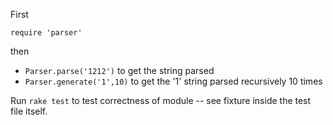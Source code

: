First

    require 'parser'

then

 * `Parser.parse('1212')` to get the string parsed
 * `Parser.generate('1',10)` to get the '1' string parsed recursively 10 times


Run `rake test` to test correctness of module -- see fixture inside the test file itself.
